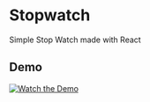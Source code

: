 # Stopwatch

Simple Stop Watch made with React

## Demo

[![Watch the Demo](https://img.youtube.com/vi/YkC231KRvv4/maxresdefault.jpg)](https://www.youtube.com/watch?v=YkC231KRvv4)
